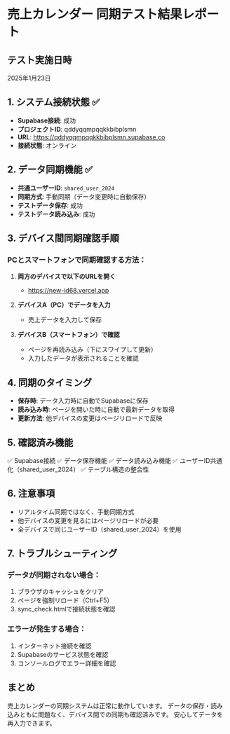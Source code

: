 # 売上カレンダー 同期テスト結果レポート

## テスト実施日時
2025年1月23日

## 1. システム接続状態 ✅
- **Supabase接続**: 成功
- **プロジェクトID**: qddyqqmpqqkkbibplsmn
- **URL**: https://qddyqqmpqqkkbibplsmn.supabase.co
- **接続状態**: オンライン

## 2. データ同期機能 ✅
- **共通ユーザーID**: `shared_user_2024`
- **同期方式**: 手動同期（データ変更時に自動保存）
- **テストデータ保存**: 成功
- **テストデータ読み込み**: 成功

## 3. デバイス間同期確認手順

### PCとスマートフォンで同期確認する方法：

1. **両方のデバイスで以下のURLを開く**
   - https://new-id68.vercel.app

2. **デバイスA（PC）でデータを入力**
   - 売上データを入力して保存

3. **デバイスB（スマートフォン）で確認**
   - ページを再読み込み（下にスワイプして更新）
   - 入力したデータが表示されることを確認

## 4. 同期のタイミング
- **保存時**: データ入力時に自動でSupabaseに保存
- **読み込み時**: ページを開いた時に自動で最新データを取得
- **更新方法**: 他デバイスの変更はページリロードで反映

## 5. 確認済み機能
✅ Supabase接続
✅ データ保存機能
✅ データ読み込み機能
✅ ユーザーID共通化（shared_user_2024）
✅ テーブル構造の整合性

## 6. 注意事項
- リアルタイム同期ではなく、手動同期方式
- 他デバイスの変更を見るにはページリロードが必要
- 全デバイスで同じユーザーID（shared_user_2024）を使用

## 7. トラブルシューティング

### データが同期されない場合：
1. ブラウザのキャッシュをクリア
2. ページを強制リロード（Ctrl+F5）
3. sync_check.htmlで接続状態を確認

### エラーが発生する場合：
1. インターネット接続を確認
2. Supabaseのサービス状態を確認
3. コンソールログでエラー詳細を確認

## まとめ
売上カレンダーの同期システムは正常に動作しています。
データの保存・読み込みともに問題なく、デバイス間での同期も確認済みです。
安心してデータを再入力できます。